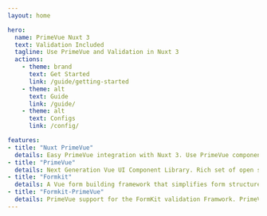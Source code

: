 ```yaml
---
layout: home

hero:
  name: PrimeVue Nuxt 3
  text: Validation Included
  tagline: Use PrimeVue and Validation in Nuxt 3
  actions:
    - theme: brand
      text: Get Started
      link: /guide/getting-started
    - theme: alt
      text: Guide
      link: /guide/
    - theme: alt
      text: Configs
      link: /config/

features:
- title: "Nuxt PrimeVue"
  details: Easy PrimeVue integration with Nuxt 3. Use PrimeVue components, directives and services
- title: "PrimeVue"
  details: Next Generation Vue UI Component Library. Rich set of open source native components for Vue.
- title: "Formkit"
  details: A Vue form building framework that simplifies form structure, generation, validation, theming, submission, error handling, and more.
- title: "Formkit-PrimeVue"
  details: PrimeVue support for the FormKit validation Framwork. PrimeVue inputs are prepared for seamless formkit integration.
---
```


